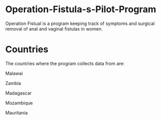 # Operation-Fistula-s-Pilot-Program

Operation Fistual is a program keeping track of symptoms and surgical removal of anal and vaginal fistulas in women.

# Countries
The countries where the program collects data from are:

Malawai

Zambia

Madagascar 

Mozambique

Mauritania

